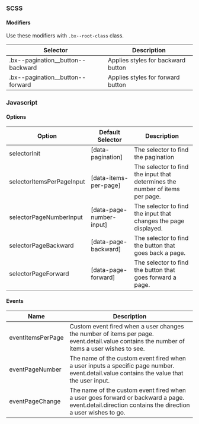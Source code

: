 ### SCSS

#### Modifiers

Use these modifiers with `.bx--root-class` class.

| Selector                          | Description                        |
|-----------------------------------|------------------------------------|
| .bx--pagination__button--backward | Applies styles for backward button |
| .bx--pagination__button--forward  | Applies styles for forward button  |


### Javascript

#### Options

| Option                    | Default Selector         | Description                                                                  |
|---------------------------|--------------------------|------------------------------------------------------------------------------|
| selectorInit              | [data-pagination]        | The selector to find the pagination                                          |
| selectorItemsPerPageInput | [data-items-per-page]    | The selector to find the input that determines the number of items per page. |
| selectorPageNumberInput   | [data-page-number-input] | The selector to find the input that changes the page displayed.              |
| selectorPageBackward      | [data-page-backward]     | The selector to find the button that goes back a page.                       |
| selectorPageForward       | [data-page-forward]      | The selector to find the button that goes forward a page.                    |

#### Events

| Name              | Description                                                                                                                                        |
|-------------------|----------------------------------------------------------------------------------------------------------------------------------------------------|
| eventItemsPerPage | Custom event fired when a user changes the number of items per page. event.detail.value contains the number of items a user wishes to see.         |
| eventPageNumber   | The name of the custom event fired when a user inputs a specific page number. event.detail.value contains the value that the user input.           |
| eventPageChange   | The name of the custom event fired when a user goes forward or backward a page. event.detail.direction contains the direction a user wishes to go. |
